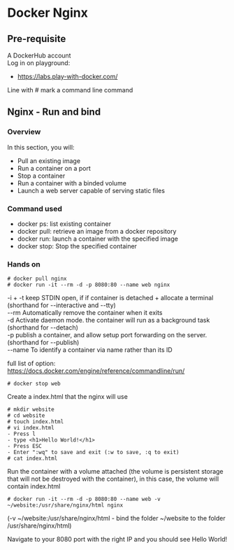 # Docker Nginx

## Pre-requisite

A DockerHub account  
Log in on playground:

 - https://labs.play-with-docker.com/

Line with # mark a command line command

## Nginx - Run and bind

### Overview

In this section, you will: 
 - Pull an existing image
 - Run a container on a port
 - Stop a container
 - Run a container with a binded volume
 - Launch a web server capable of serving static files

### Command used

 - docker ps: list existing container
 - docker pull: retrieve an image from a docker repository
 - docker run: launch a container with the specified image
 - docker stop: Stop the specified container

### Hands on

    # docker pull nginx
    # docker run -it --rm -d -p 8080:80 --name web nginx

-i + -t keep STDIN open, if if container is detached + allocate a terminal  (shorthand for --interactive and --tty)  
--rm Automatically remove the container when it exits  
-d Activate daemon mode. the container will run as a background task (shorthand for --detach)  
-p publish a container, and allow setup port forwarding on the server. (shorthand for --publish)  
--name To identify a container via name rather than its ID
  
full list of option: <https://docs.docker.com/engine/reference/commandline/run/>

    # docker stop web

Create a index.html that the nginx will use

    # mkdir website
    # cd website
    # touch index.html
    # vi index.html 
    - Press l
    - type <h1>Hello World!</h1>
    - Press ESC
    - Enter ":wq" to save and exit (:w to save, :q to exit)
    # cat index.html
 
 Run the container with a volume attached (the volume is persistent storage that will not be destroyed with the container), in this case, the volume will contain index.html

    # docker run -it --rm -d -p 8080:80 --name web -v ~/website:/usr/share/nginx/html nginx
    
 (-v ~/website:/usr/share/nginx/html - bind the folder ~/website to the folder /usr/share/nginx/html)

 Navigate to your 8080 port with the right IP and you should see Hello World!
